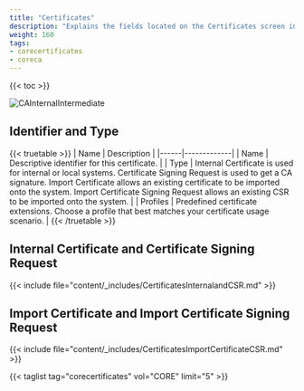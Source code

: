 ```yaml
---
title: "Certificates"
description: "Explains the fields located on the Certificates screen in TrueNAS CORE."
weight: 160
tags:
- corecertificates
- coreca
---
```


{{< toc >}}

![CAInternalIntermediate](/images/CORE/System/CAInternalIntermediate.png "CA Internal and Intermediate")

## Identifier and Type

{{< truetable >}}
| Name | Description |
|------|-------------|
| Name | Descriptive identifier for this certificate. |
| Type | Internal Certificate is used for internal or local systems. Certificate Signing Request is used to get a CA signature. Import Certificate allows an existing certificate to be imported onto the system. Import Certificate Signing Request allows an existing CSR to be imported onto the system.  |
| Profiles | Predefined certificate extensions. Choose a profile that best matches your certificate usage scenario. |
{{< /truetable >}}

## Internal Certificate and Certificate Signing Request

{{< include file="content/_includes/CertificatesInternalandCSR.md" >}}

## Import Certificate and Import Certificate Signing Request

{{< include file="content/_includes/CertificatesImportCertificateCSR.md" >}}

{{< taglist tag="corecertificates" vol="CORE" limit="5" >}}
